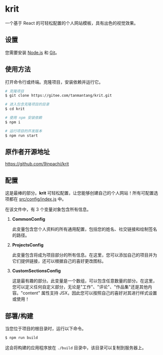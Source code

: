 # krit

一个基于 React 的可轻松配置的个人网站模板，具有出色的视觉效果。

## 设置

您需要安装 [Node.js](https://nodejs.org/en/download/) 和 [Git](https://git-scm.com/downloads)。

## 使用方法

打开命令行或终端。克隆项目，安装依赖并运行它。

```sh
# 克隆项目
$ git clone https://gitee.com/tanmantang/krit.git

# 进入包含克隆项目的目录
$ cd krit

# 使用 npm 安装依赖
$ npm i

# 运行项目的开发版本
$ npm run start
```

## 原作者开源地址
https://github.com/9inpachi/krit

## 配置

这是最棒的部分。**krit** 可轻松配置，让您能够创建自己的个人网站！所有可配置选项都在 [src/config/index.js](src/config/index.js) 中。

在该文件中，有 3 个变量对象包含所有信息。

1. **CommonConfig**

    此变量包含您个人资料的所有通用配置，包括您的姓名、社交链接和绘制签名的路径。

2. **ProjectsConfig**

    此变量包含将成为项目部分的所有信息。在这里，您可以添加自己的项目并为它们提供链接，还可以根据自己的喜好更改图标。

3. **CustomSectionsConfig**

    这是最有趣的部分。此变量是一个数组，可以包含任意数量的部分。在这里，您可以定义任何自定义部分，无论是"工作"、"评论"、"作品集"还是其他内容。"content" 属性支持 JSX，因此您可以按照自己的喜好对其进行样式设置或使用！

## 部署/构建

当您位于项目的根目录时，运行以下命令。

```sh
$ npm run build
```

这会将构建的应用程序放在 `./build` 目录中，该目录可以复制到服务器上。